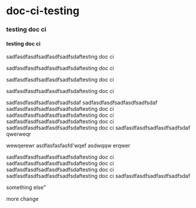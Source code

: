 # doc-ci-testing
### testing doc ci
#### testing doc ci
sadfasdfasdfsadfasdfsadfsdaftesting doc ci

sadfasdfasdfsadfasdfsadfsdaftesting doc ci

sadfasdfasdfsadfasdfsadfsdaftesting doc ci

sadfasdfasdfsadfasdfsadfsdaftesting doc ci

sadfasdfasdfsadfasdfsadfsdaf
sadfasdfasdfsadfasdfsadfsdaf
sadfasdfasdfsadfasdfsadfsdaftesting doc ci
sadfasdfasdfsadfasdfsadfsdaftesting doc ci
sadfasdfasdfsadfasdfsadfsdaftesting doc ci
sadfasdfasdfsadfasdfsadfsdaftesting doc ci
sadfasdfasdfsadfasdfsadfsdaf
qwerweqr

wewqerewr
asdfasfasfasfd'wqef
asdwqqw
erqwer


sadfasdfasdfsadfasdfsadfsdaftesting doc ci
sadfasdfasdfsadfasdfsadfsdaftesting doc ci
sadfasdfasdfsadfasdfsadfsdaftesting doc ci
sadfasdfasdfsadfasdfsadfsdaftesting doc ci
sadfasdfasdfsadfasdfsadfsdaf

something else"

more change
